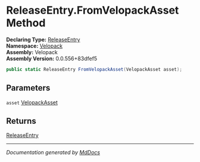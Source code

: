 ﻿<!--  
  <auto-generated>   
    The contents of this file were generated by a tool.  
    Changes to this file may be list if the file is regenerated  
  </auto-generated>   
-->

# ReleaseEntry.FromVelopackAsset Method

**Declaring Type:** [ReleaseEntry](../index.md)  
**Namespace:** [Velopack](../../index.md)  
**Assembly:** Velopack  
**Assembly Version:** 0.0.556+83dfef5

```csharp
public static ReleaseEntry FromVelopackAsset(VelopackAsset asset);
```

## Parameters

`asset`  [VelopackAsset](../../VelopackAsset/index.md)

## Returns

[ReleaseEntry](../index.md)

___

*Documentation generated by [MdDocs](https://github.com/ap0llo/mddocs)*
